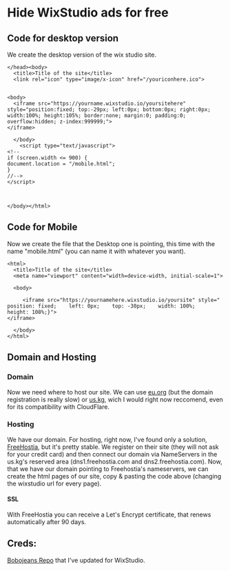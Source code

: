 # Hide WixStudio ads for free
## Code for desktop version
We create the desktop version of the wix studio site.
```
</head><body>
  <title>Title of the site</title>
  <link rel="icon" type="image/x-icon" href="/youriconhere.ico">


<body>
  <iframe src="https://yourname.wixstudio.io/yoursitehere" style="position:fixed; top:-29px; left:0px; bottom:0px; right:0px; width:100%; height:105%; border:none; margin:0; padding:0; overflow:hidden; z-index:999999;">
</iframe>  
   
  </body>
    <script type="text/javascript">
<!--
if (screen.width <= 900) {
document.location = "/mobile.html";
}
//-->
</script>
  


</body></html>

```

## Code for Mobile
Now we create the file that the Desktop one is pointing, this time with the name "mobile.html" (you can name it with whatever you want).

```
<html>
  <title>Title of the site</title>
  <meta name="viewport" content="width=device-width, initial-scale=1">

  <body>
  
     <iframe src="https://yournamehere.wixstudio.io/yoursite" style="    position: fixed;    left: 0px;    top: -30px;    width: 100%;    height: 108%;}">
</iframe>
    
  </body>
</html>
```

## Domain and Hosting
### Domain
Now we need where to host our site. We can use [eu.org](https://eu.org) (but the domain registration is really slow) or [us.kg](http://us.kg), wich I would right now reccomend, even for its compatibility with CloudFlare.
### Hosting
We have our domain. For hosting, right now, I've found only a solution, [FreeHostia](https://www.frehostia.com), but it's pretty stable.
We register on their site (they will not ask for your credit card) and then connect our domain via NameServers in the us.kg's reserved area (dns1.freehostia.com and dns2.freehostia.com).
Now, that we have our domain pointing to Freehostia's nameservers, we can create the html pages of our site, copy & pasting the code above (changing the wixstudio url for every page).
#### SSL
With FreeHostia you can receive a Let's Encrypt certificate, that renews automatically after 90 days.






## Creds:
[Bobojeans Repo](https://github.com/bobojean/Hiding-Wix-Ad-for-Free) that I've updated for WixStudio.

